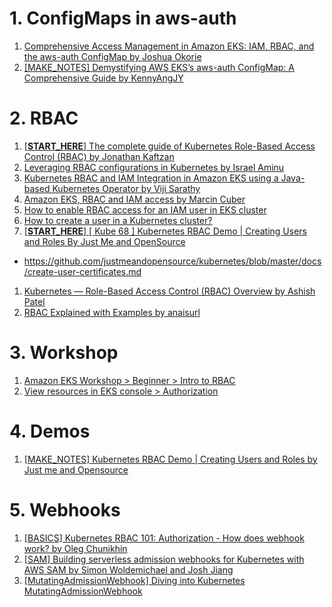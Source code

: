 
# 1. ConfigMaps in aws-auth

1. [Comprehensive Access Management in Amazon EKS: IAM, RBAC, and the aws-auth ConfigMap by Joshua Okorie](https://medium.com/@contactjoshforthis/comprehensive-access-management-in-amazon-eks-iam-rbac-and-the-aws-auth-configmap-032a4e457bd8)
1. [[MAKE_NOTES] Demystifying AWS EKS’s aws-auth ConfigMap: A Comprehensive Guide by KennyAngJY](https://towardsaws.com/demystifying-aws-ekss-aws-auth-configmap-a-comprehensive-guide-39c9798b7a52)

# 2. RBAC

1. [[**START_HERE**] The complete guide of Kubernetes Role-Based Access Control (RBAC) by Jonathan Kaftzan](https://medium.com/@jonathan_37674/the-complete-guide-of-kubernetes-role-based-access-control-rbac-651bbeeaa0f8)
1. [Leveraging RBAC configurations in Kubernetes by Israel Aminu](https://aws.plainenglish.io/organizing-eks-permissions-for-users-and-roles-on-aws-09f8454a5bf5)
1. [Kubernetes RBAC and IAM Integration in Amazon EKS using a Java-based Kubernetes Operator by Viji Sarathy](https://aws.amazon.com/blogs/containers/kubernetes-rbac-and-iam-integration-in-amazon-eks-using-a-java-based-kubernetes-operator/)
1. [Amazon EKS, RBAC and IAM access by Marcin Cuber](https://marcincuber.medium.com/amazon-eks-rbac-and-iam-access-f124f1164de7)
1. [How to enable RBAC access for an IAM user in EKS cluster](https://www.checkmateq.com/blog/rbac-eks)
1. [How to create a user in a Kubernetes cluster?](https://stackoverflow.com/questions/53850678/how-to-create-a-user-in-a-kubernetes-cluster)
1. [[**START_HERE**] [ Kube 68 ] Kubernetes RBAC Demo | Creating Users and Roles By Just Me and OpenSource](https://www.youtube.com/watch?v=U67OwM-e9rQ)
- https://github.com/justmeandopensource/kubernetes/blob/master/docs/create-user-certificates.md
1. [Kubernetes — Role-Based Access Control (RBAC) Overview by Ashish Patel](https://medium.com/devops-mojo/kubernetes-role-based-access-control-rbac-overview-introduction-rbac-with-kubernetes-what-is-2004d13195df)
1. [RBAC Explained with Examples by anaisurl](https://anaisurl.com/kubernetes-rbac/)

# 3. Workshop

1. [Amazon EKS Workshop > Beginner > Intro to RBAC](https://archive.eksworkshop.com/beginner/090_rbac/)
1. [View resources in EKS console > Authorization](https://www.eksworkshop.com/docs/observability/resource-view/authorization/)

# 4. Demos

1. [[MAKE_NOTES] Kubernetes RBAC Demo | Creating Users and Roles by Just me and Opensource](https://www.youtube.com/watch?v=U67OwM-e9rQ)

# 5. Webhooks

1. [[BASICS] Kubernetes RBAC 101: Authorization - How does webhook work? by Oleg Chunikhin](https://kublr.com/blog/kubernetes-rbac-101-authorization)
1. [[SAM] Building serverless admission webhooks for Kubernetes with AWS SAM by Simon Woldemichael and Josh Jiang](https://aws.amazon.com/blogs/containers/building-serverless-admission-webhooks-for-kubernetes-with-aws-sam/)
1. [[MutatingAdmissionWebhook] Diving into Kubernetes MutatingAdmissionWebhook](https://medium.com/ibm-cloud/diving-into-kubernetes-mutatingadmissionwebhook-6ef3c5695f74)